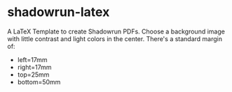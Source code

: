 # shadowrun-latex
A LaTeX Template to create Shadowrun PDFs. Choose a background image with little contrast and light colors in the center. There's a standard margin of:
- left=17mm
- right=17mm
- top=25mm
- bottom=50mm

